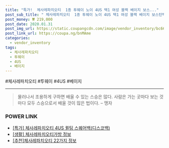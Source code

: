 ```yaml
--- 
title: "특가!  체사레파치오티  1종 투웨이 노이 4US 택1 여성 블랙 베이지 보스..." 
post_sub_title: " 체사레파치오티  1종 투웨이 노이 4US 택1 여성 블랙 베이지 보스턴백 핸드백" 
post_money: ₩ 219,000 
post_date: 2020.01.31 
post_img_url: https://static.coupangcdn.com/image/vendor_inventory/bc66/238c4f9a828700478a3e1bcd574167a1dcd53ad7fbbbae6b2907647af1a1.jpg 
post_link_url: https://coupa.ng/bnMAme 
categories: 
  - vendor_inventory 
tags: 
  - 체사레파치오티 
  - 투웨이 
  - 4US 
  - 베이지 
--- 
```

  #체사레파치오티 #투웨이 #4US #베이지 
<hr> 

> 물러나서 조용하게 구하면 배울 수 있는 스승은 많다. 사람은 가는 곳마다 보는 것마다 모두 스승으로서 배울 것이 많은 법이다.  – 맹자 


### POWER LINK

* <a href="https://blog.naver.com/sakai111/221792224882" target="_blank">[특가] 체사레파치오티 4US 퀼팅 스퀘어백(디스코백)</a>
* <a href="https://blog.naver.com/sakai111/221766189083" target="_blank"> [생활] 체사레파치오티가방 정보 </a>
* <a href="https://blog.naver.com/fasyy4321/221791667026" target="_blank">[추천]체사레파치오티 22가지 정보</a>
